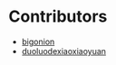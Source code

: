 # Contributors

+ [bigonion](https://github.com/LiWeny16)
+ [duoluodexiaoxiaoyuan](https://github.com/duoluodexiaoxiaoyuan)